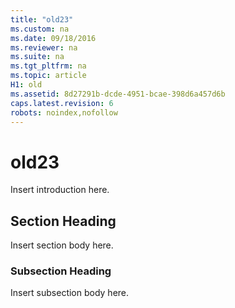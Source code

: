 ```yaml
---
title: "old23"
ms.custom: na
ms.date: 09/18/2016
ms.reviewer: na
ms.suite: na
ms.tgt_pltfrm: na
ms.topic: article
H1: old
ms.assetid: 8d27291b-dcde-4951-bcae-398d6a457d6b
caps.latest.revision: 6
robots: noindex,nofollow
---
```

# old23
Insert introduction here.  
  
## Section Heading  
 Insert section body here.  
  
### Subsection Heading  
 Insert subsection body here.